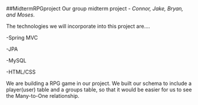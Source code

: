 
##MidtermRPGproject
Our group midterm project - *Connor, Jake, Bryan, and Moses*.

The technologies we will incorporate into this project are....

-Spring MVC

-JPA

-MySQL

-HTML/CSS

We are building a RPG game in our project. We built our schema to include a player(user) table and a groups table, so that it would be easier for us to see the Many-to-One relationship.
